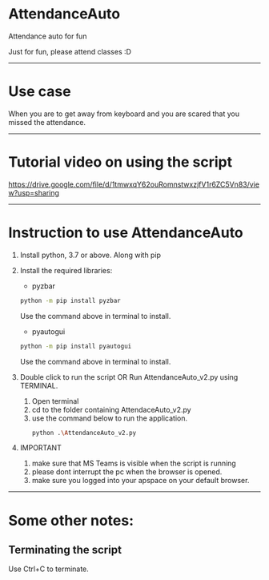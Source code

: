 # AttendanceAuto
Attendance auto for fun

Just for fun, please attend classes :D

---
# Use case
When you are to get away from keyboard and you are scared that you missed the attendance.

---
# Tutorial video on using the script
https://drive.google.com/file/d/1tmwxqY62ouRomnstwxzjfV1r6ZC5Vn83/view?usp=sharing

---
# Instruction to use AttendanceAuto
1. Install python, 3.7 or above. Along with pip
2. Install the required libraries:
    - pyzbar
    ```sh
    python -m pip install pyzbar
    ```

    Use the command above in terminal to install. 
    - pyautogui
    ```sh
    python -m pip install pyautogui
    ```

    Use the command above in terminal to install.
3. Double click to run the script OR Run AttendanceAuto_v2.py using TERMINAL. 
    1. Open terminal
    2. cd to the folder containing AttendaceAuto_v2.py
    3. use the command below to run the application.
        ```sh
        python .\AttendanceAuto_v2.py
        ```
4. IMPORTANT
    1. make sure that MS Teams is visible when the script is running
    2. please dont interrupt the pc when the browser is opened.
    3. make sure you logged into your apspace on your default browser.

---
# Some other notes:
## Terminating the script
Use Ctrl+C to terminate.
